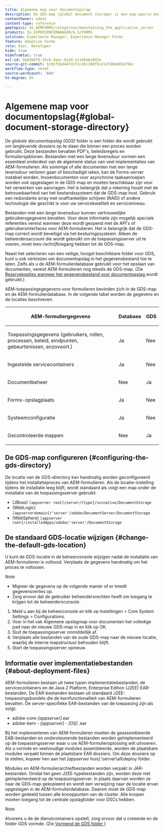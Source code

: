 ```yaml
---
title: Algemene map voor documentopslag
description: De GDS-map (global document storage) is een map waarin bestanden van lange duur worden opgeslagen die in een proces worden gebruikt.
contentOwner: admin
content-type: reference
geptopics: SG_AEMFORMS/categories/maintaining_the_application_server
products: SG_EXPERIENCEMANAGER/6.5/FORMS
solution: Experience Manager, Experience Manager Forms
feature: Adaptive Forms
role: User, Developer
hide: true
hidefromtoc: true
exl-id: 9a93b8f9-33cb-4aec-81e0-a1146bba955a
source-git-commit: bc91f56d447d1f2c26c160f5c414fd0e6054f84c
workflow-type: tm+mt
source-wordcount: '684'
ht-degree: 0%

---
```


# Algemene map voor documentopslag{#global-document-storage-directory}

De *globale documentopslag (GDS)* folder is een folder die wordt gebruikt om langlevende dossiers op te slaan die binnen een proces worden gebruikt. Deze bestanden bevatten PDF&#39;s, beleidsregels en formuliersjablonen. Bestanden met een lange levensduur vormen een essentieel onderdeel van de algemene status van veel implementaties van AEM-formulieren. Als sommige of alle documenten met een lange levensduur verloren gaan of beschadigd raken, kan de Forms-server instabiel worden. Invoerdocumenten voor asynchrone taakaanroepen worden ook opgeslagen in de GDS-map en moeten beschikbaar zijn voor het verwerken van aanvragen. Het is belangrijk dat u rekening houdt met de betrouwbaarheid van het bestandssysteem dat de GDS-map host. Gebruik een redundante array met onafhankelijke schijven (RAID) of andere technologie die geschikt is voor uw servicekwaliteit en serviceniveau.

Bestanden met een lange levensduur kunnen vertrouwelijke gebruikersgegevens bevatten. Voor deze informatie zijn mogelijk speciale referenties vereist wanneer deze wordt geopend met de API&#39;s of gebruikersinterfaces voor AEM-formulieren. Het is belangrijk dat de GDS-map correct wordt beveiligd via het besturingssysteem. Alleen de beheerdersaccount die wordt gebruikt om de toepassingsserver uit te voeren, moet lees-/schrijftoegang hebben tot de GDS-map.

Naast het selecteren van een veilige, hoogst beschikbare folder voor GDS, kunt u ook verkiezen om documentopslag in het gegevensbestand toe te laten. Zelfs als u de AEM-formulierdatabase gebruikt voor het opslaan van documenten, vereist AEM-formulieren nog steeds de GDS-map. (Zie [&#x200B; Reservekopties wanneer het gegevensbestand voor documentopslag &#x200B;](/help/forms/using/admin-help/files-back-recover.md#backup-options-when-database-is-used-for-document-storage) wordt gebruikt.)

AEM-toepassingsgegevens voor formulieren bevinden zich in de GDS-map en de AEM-formulierdatabase. In de volgende tabel worden de gegevens en de locaties beschreven.

<table>
 <thead>
  <tr>
   <th><p>AEM-formuliergegevens</p></th>
   <th><p>Database</p></th>
   <th><p>GDS</p></th>
  </tr>
 </thead>
 <tbody>
  <tr>
   <td><p>Toepassingsgegevens (gebruikers, rollen, processen, beleid, eindpunten, gebeurtenissen, enzovoort.)</p></td>
   <td><p>Ja</p></td>
   <td><p>Nee</p></td>
  </tr>
  <tr>
   <td><p>Ingestelde servicecontainers</p></td>
   <td><p>Ja</p></td>
   <td><p>Nee</p></td>
  </tr>
  <tr>
   <td><p>Documentbeheer </p></td>
   <td><p>Nee</p></td>
   <td><p>Ja</p></td>
  </tr>
  <tr>
   <td><p>Forms-opslagplaats</p></td>
   <td><p>Ja</p></td>
   <td><p>Nee</p></td>
  </tr>
  <tr>
   <td><p>Systeemconfiguratie</p></td>
   <td><p>Ja</p></td>
   <td><p>Nee</p></td>
  </tr>
  <tr>
   <td><p>Gecontroleerde mappen</p></td>
   <td><p>Nee</p></td>
   <td><p>Ja</p></td>
  </tr>
 </tbody>
</table>

## De GDS-map configureren {#configuring-the-gds-directory}

De locatie van de GDS-directory kan handmatig worden geconfigureerd tijdens het installatieproces van AEM-formulieren. Als de locatie-instelling tijdens de installatie leeg blijft, wordt standaard als volgt een map onder de installatie van de toepassingsserver gebruikt:

* (JBoss) `[appserver root]/server/[type]/svcnative/DocumentStorage`
* (WebLogic) `[appserverdomain]/'server'/adobe/DocumentServer/DocumentStorage`
* (WebSphere) `[appserver root]/installedApps/adobe/'server'/DocumentStorage`

## De standaard GDS-locatie wijzigen {#change-the-default-gds-location}

U kunt de GDS-locatie in de beheerconsole wijzigen nadat de installatie van AEM-formulieren is voltooid. Verplaats de gegevens handmatig om het proces te voltooien.

>[!NOTE]
>
>* Migreer de gegevens op de volgende manier of er treedt gegevensverlies op.
>* Zorg ervoor dat de gebruiker beheerdersrechten heeft om toegang te krijgen tot de beheerdersconsole.

1. Meld u aan bij de beheerconsole en klik op Instellingen > Core System Settings > Configurations.
1. Voer in het vak Algemene opslagmap voor documenten het volledige pad naar de nieuwe GDS-map in en klik op OK.
1. Sluit de toepassingsserver onmiddellijk af.
1. Verplaats alle bestanden van de oude GDS-map naar de nieuwe locatie, waarbij de interne mapstructuur behouden blijft.
1. Start de toepassingsserver opnieuw.

## Informatie over implementatiebestanden {#about-deployment-files}

AEM-formulieren bestaan uit twee typen implementatiebestanden, de servicecontainers en de Java 2 Platform, Enterprise Edition (J2EE) EAR-bestanden. De EAR-bestanden bestaan uit standaard J2EE-toepassingsbundels die de kernfunctionaliteit van AEM-formulieren bevatten. De server-specifieke EAR-bestanden van de toepassing zijn als volgt:

* adobe-core-*[appserver]*.ear
* adobe-kern - *[appserver]* - *[OS]* .ear

Bij het implementeren van AEM-formulieren moeten de geassembleerde EAB-bestanden en ondersteunende bestanden worden geïmplementeerd op de toepassingsserver waar u uw AEM-formulieroplossing wilt uitvoeren. Als u vormde en veelvoudige modules assembleerde, worden de plaatsbare modules verpakt binnen de plaatsbare EAR dossiers. Om deze dossiers op te stellen, kopieer hen aan het *[appserver huis]* \server\all\deploy folder.

Modules en AEM-formulierarchiefbestanden worden verpakt in JAR-bestanden. Omdat het geen J2EE-typebestanden zijn, worden deze niet geïmplementeerd op de toepassingsserver. In plaats daarvan worden ze naar de GDS-map gekopieerd en wordt een verwijzing naar de locatie ervan opgeslagen in de AEM-formulierdatabase. Daarom moet de GDS-map worden gedeeld tussen alle knooppunten van de cluster. Alle knopen moeten toegang tot de centrale opslagfolder voor DSCs hebben.

>[!NOTE]
>
>Alvorens u de de dienstcontainers opstelt, zorg ervoor dat u creeerde en de folder GDS vormde. (Zie [&#x200B; Vormend de GDS folder &#x200B;](global-document-storage-directory.md#configuring-the-gds-directory))
